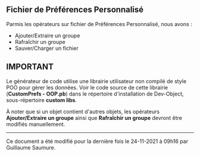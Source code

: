 ## Fichier de Préférences Personnalisé ##

Parmis les opérateurs sur fichier de Préférences Personnalisé, nous avons :

- Ajouter/Extraire un groupe
- Rafraîchir un groupe
- Sauver/Charger un fichier

## IMPORTANT ##

Le générateur de code utilise une librairie utilisateur non compilé de style POO pour gèrer les données. Voir le code source de cette librairie (**CustomPrefs - OOP.pb**) dans le répertoire d'installation de Dev-Object, sous-répertoire **custom libs**.

À noter que si un objet contient d'autres objets, les opérateurs **Ajouter/Extraire un groupe** ainsi que **Rafraîchir un groupe** devront être modifiés manuellement.

---

Ce document a été modifié pour la dernière fois le 24-11-2021 à 09h16 par Guillaume Saumure. 














